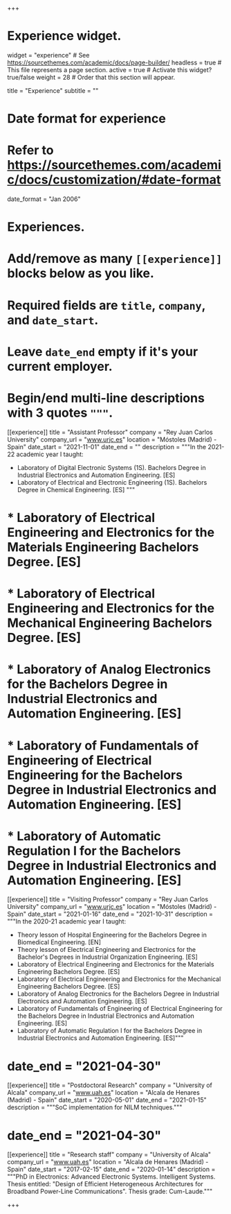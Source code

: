 +++
# Experience widget.
widget = "experience"  # See https://sourcethemes.com/academic/docs/page-builder/
headless = true  # This file represents a page section.
active = true  # Activate this widget? true/false
weight = 28  # Order that this section will appear.

title = "Experience"
subtitle = ""

# Date format for experience
#   Refer to https://sourcethemes.com/academic/docs/customization/#date-format
date_format = "Jan 2006"

# Experiences.
#   Add/remove as many `[[experience]]` blocks below as you like.
#   Required fields are `title`, `company`, and `date_start`.
#   Leave `date_end` empty if it's your current employer.
#   Begin/end multi-line descriptions with 3 quotes `"""`.
[[experience]]
  title = "Assistant Professor"
  company = "Rey Juan Carlos University"
  company_url = "www.urjc.es"
  location = "Móstoles (Madrid) - Spain"
  date_start = "2021-11-01"
  date_end = "" 
  description = """In the 2021-22 academic year I taught:
  * Laboratory of Digital Electronic Systems (1S). Bachelors Degree in Industrial Electronics and Automation Engineering. [ES]
  * Laboratory of Electrical and Electronic Engineering (1S). Bachelors Degree in Chemical Engineering. [ES] """
#  * Laboratory of Electrical Engineering and Electronics for the Materials Engineering Bachelors Degree. [ES]
#  * Laboratory of Electrical Engineering and Electronics for the Mechanical Engineering Bachelors Degree. [ES]
#  * Laboratory of Analog Electronics for the Bachelors Degree in Industrial Electronics and Automation Engineering. [ES]
#  * Laboratory of Fundamentals of Engineering of Electrical Engineering for the Bachelors Degree in Industrial Electronics and Automation Engineering. [ES]
#  * Laboratory of Automatic Regulation I for the Bachelors Degree in Industrial Electronics and Automation Engineering. [ES]

[[experience]]
  title = "Visiting Professor"
  company = "Rey Juan Carlos University"
  company_url = "www.urjc.es"
  location = "Móstoles (Madrid) - Spain"
  date_start = "2021-01-16"
  date_end = "2021-10-31" 
  description = """In the 2020-21 academic year I taught: 
  * Theory lesson of Hospital Engineering for the Bachelors Degree in Biomedical Engineering. [EN]
  * Theory lesson of Electrical Engineering and Electronics for the Bachelor's Degrees in Industrial Organization Engineering. [ES]
  * Laboratory of Electrical Engineering and Electronics for the Materials Engineering Bachelors Degree. [ES]
  * Laboratory of Electrical Engineering and Electronics for the Mechanical Engineering Bachelors Degree. [ES]
  * Laboratory of Analog Electronics for the Bachelors Degree in Industrial Electronics and Automation Engineering. [ES]
  * Laboratory of Fundamentals of Engineering of Electrical Engineering for the Bachelors Degree in Industrial Electronics and Automation Engineering. [ES]
  * Laboratory of Automatic Regulation I for the Bachelors Degree in Industrial Electronics and Automation Engineering. [ES]"""
  
# date_end = "2021-04-30"
[[experience]]
  title = "Postdoctoral Research"
  company = "University of Alcala"
  company_url = "www.uah.es"
  location = "Alcala de Henares (Madrid) - Spain"
  date_start = "2020-05-01"
  date_end = "2021-01-15" 
  description = """SoC implementation for NILM techniques."""
# date_end = "2021-04-30"

[[experience]]
  title = "Research staff"
  company = "University of Alcala"
  company_url = "www.uah.es"
  location = "Alcala de Henares (Madrid) - Spain"
  date_start = "2017-02-15"
  date_end = "2020-01-14"
  description = """PhD in Electronics: Advanced Electronic Systems. Intelligent Systems. Thesis entitled: "Design of Efficient Heterogeneous Architectures for Broadband Power-Line Communications". Thesis grade: Cum-Laude."""

+++
